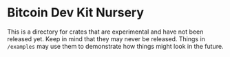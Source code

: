 # Bitcoin Dev Kit Nursery

This is a directory for crates that are experimental and have not been released yet.
Keep in mind that they may never be released.
Things in `/examples` may use them to demonstrate how things might look in the future.
